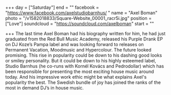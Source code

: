 +++
day = ["Saturday"]
end = ""
facebook = "https://www.facebook.com/axelstudiobarnhus/ "
name = "Axel Boman"
photo = "/v1582018833/Square-Website_00001_racr5i.jpg"
position = ["Love"]
soundcloud = "https://soundcloud.com/axelboman"
start = ""

+++
The last time Axel Boman had his biography written for him, he had just graduated from the Red Bull Music Academy, released his Purple Drank EP on DJ Koze’s Pampa label and was looking forward to releases on Permanent Vacation, Moodmusic and Hypercolour. The future looked promising. This rise in popularity could be down to his dashing good looks or smiley personality. But it could be down to his highly esteemed label, Studio Barnhus (he co-runs with Kornél Kovács and Pedrodollar) which has been responsible for presenting the most exciting house music around today. And his impressive work ethic might be what explains Axel's popularity the best. The Swedish bundle of joy has joined the ranks of the most in demand DJ’s in house music.